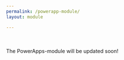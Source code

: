 ```yaml
---
permalink: /powerapp-module/
layout: module

---
```


<br>
<br>
The PowerApps-module will be updated soon!